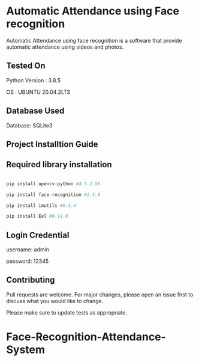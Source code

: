 # Automatic Attendance using Face recognition
Automatic Attendance using face recognition is a software that provide automatic attendance using videos and photos.
## Tested On
Python Version : 3.8.5

OS : UBUNTU 20.04.2LTS

## Database Used

 Database: SQLite3

## Project Installtion Guide
 
## Required library installation
```python

pip install opencv-python #4.5.3.56

pip install face-recognition #1.3.0

pip install imutils #0.5.4

pip install Eel #0.14.0

```

## Login Credential

username: admin

password: 12345

## Contributing
Pull requests are welcome. For major changes, please open an issue first to discuss what you would like to change.

Please make sure to update tests as appropriate.
# Face-Recognition-Attendance-System
